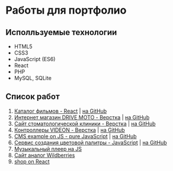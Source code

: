 # Работы для портфолио

## Исполльзуемые технологии
- HTML5
- CSS3
- JavaScript (ES6)
- React
- PHP
- MySQL, SQLite

## Список работ
1. [Каталог фильмов - React](http://react-movies.svrprojects.ru/) | [на GitHub](https://github.com/valeriiSR/react-movies)
2. [Интернет магазин DRIVE MOTO - Верстка](https://drive-moto.svrprojects.ru/) | [на GitHub](https://github.com/valeriiSR/drive-moto)
3. [Сайт стоматологической клиники - Верстка](https://cosmodenta.svrprojects.ru) | [на GitHub](https://github.com/valeriiSR/cosmodenta)
4. [Контроллеры VIDEON - Верстка](https://videon.svrprojects.ru) | [на GitHub](https://github.com/valeriiSR/videon)
5. [CMS example on JS - pure JavaScript](https://jscms.svrprojects.ru/) | [на GitHub](https://github.com/valeriiSR/siteEditorJS)
6. [Сервис создания цветовой палитры - JavaScript](https://colorsui.svrprojects.ru/) | [на GitHub](https://github.com/valeriiSR/colorsui)
7. [Музыкальный плеер на JS](#)
8. [Сайт аналог Wildberries](#)
9. [shop on React](#)
